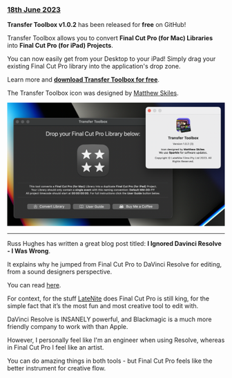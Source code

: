 ### [18th June 2023](/news/20230618)

**Transfer Toolbox v1.0.2** has been released for **free** on GitHub!

Transfer Toolbox allows you to convert **Final Cut Pro (for Mac) Libraries** into **Final Cut Pro (for iPad) Projects**.

You can now easily get from your Desktop to your iPad! Simply drag your existing Final Cut Pro library into the application's drop zone.

Learn more and [**download Transfer Toolbox for free**](https://transfertoolbox.io).

The Transfer Toolbox icon was designed by [Matthew Skiles](https://matthewskiles.com).

![](/static/transfer-toolbox-about.png)

---

Russ Hughes has written a great blog post titled: **I Ignored Davinci Resolve - I Was Wrong**.

It explains why he jumped from Final Cut Pro to DaVinci Resolve for editing, from a sound designers perspective.

You can read [here](https://www.pro-tools-expert.com/production-expert-1/i-ignored-davinci-resolve-i-was-wrong).

For context, for the stuff [LateNite](https://latenitefilms.com) does Final Cut Pro is still king, for the simple fact that it’s the most fun and most creative tool to edit with.

DaVinci Resolve is INSANELY powerful, and Blackmagic is a much more friendly company to work with than Apple.

However, I personally feel like I'm an engineer when using Resolve, whereas in Final Cut Pro I feel like an artist.

You can do amazing things in both tools - but Final Cut Pro feels like the better instrument for creative flow.